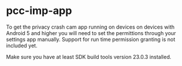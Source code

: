 # pcc-imp-app

To get the privacy crash cam app running on devices on devices with Android 5 and higher you will need to set the permittions through your settings app manually.
Support for run time permission granting is not included yet.

Make sure you have at least SDK build tools version 23.0.3 installed.
